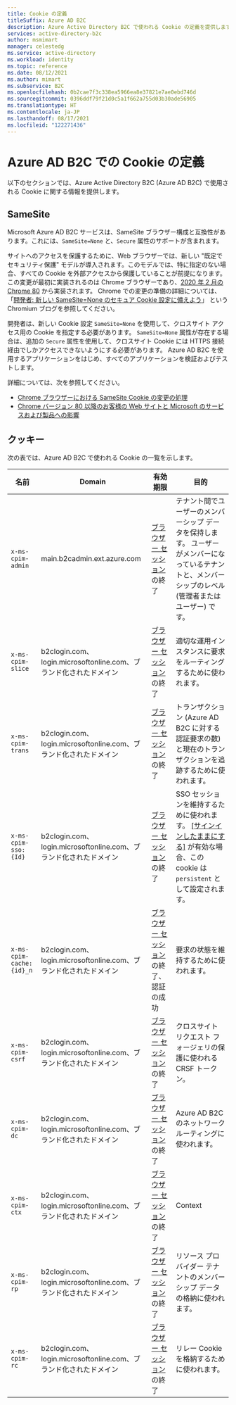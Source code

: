 ```yaml
---
title: Cookie の定義
titleSuffix: Azure AD B2C
description: Azure Active Directory B2C で使われる Cookie の定義を提供します。
services: active-directory-b2c
author: msmimart
manager: celestedg
ms.service: active-directory
ms.workload: identity
ms.topic: reference
ms.date: 08/12/2021
ms.author: mimart
ms.subservice: B2C
ms.openlocfilehash: 0b2cae7f3c338ea5966ea8e37821e7ae0ebd746d
ms.sourcegitcommit: 0396ddf79f21d0c5a1f662a755d03b30ade56905
ms.translationtype: HT
ms.contentlocale: ja-JP
ms.lasthandoff: 08/17/2021
ms.locfileid: "122271436"
---
```

# <a name="cookies-definitions-for-azure-ad-b2c"></a>Azure AD B2C での Cookie の定義

以下のセクションでは、Azure Active Directory B2C (Azure AD B2C) で使用される Cookie に関する情報を提供します。

## <a name="samesite"></a>SameSite

Microsoft Azure AD B2C サービスは、SameSite ブラウザー構成と互換性があります。これには、`SameSite=None` と、`Secure` 属性のサポートが含まれます。

サイトへのアクセスを保護するために、Web ブラウザーでは、新しい "既定でセキュリティ保護" モデルが導入されます。このモデルでは、特に指定のない場合、すべての Cookie を外部アクセスから保護していることが前提になります。 この変更が最初に実装されるのは Chrome ブラウザーであり、[2020 年 2 月の Chrome 80](https://www.chromium.org/updates/same-site) から実装されます。 Chrome での変更の準備の詳細については、「[開発者: 新しい SameSite=None のセキュア Cookie 設定に備えよう](https://blog.chromium.org/2019/10/developers-get-ready-for-new.html)」 という Chromium ブログを参照してください。

開発者は、新しい Cookie 設定 `SameSite=None` を使用して、クロスサイト アクセス用の Cookie を指定する必要があります。 `SameSite=None` 属性が存在する場合は、追加の `Secure` 属性を使用して、クロスサイト Cookie には HTTPS 接続経由でしかアクセスできないようにする必要があります。 Azure AD B2C を使用するアプリケーションをはじめ、すべてのアプリケーションを検証およびテストします。

詳細については、次を参照してください。

* [Chrome ブラウザーにおける SameSite Cookie の変更の処理](../active-directory/develop/howto-handle-samesite-cookie-changes-chrome-browser.md)
* [Chrome バージョン 80 以降のお客様の Web サイトと Microsoft のサービスおよび製品への影響](https://support.microsoft.com/help/4522904/potential-disruption-to-customer-websites-in-latest-chrome)

## <a name="cookies"></a>クッキー

次の表では、Azure AD B2C で使われる Cookie の一覧を示します。

| 名前 | Domain | 有効期限 | 目的 |
| ----------- | ------ | -------------------------- | --------- |
| `x-ms-cpim-admin` | main.b2cadmin.ext.azure.com | [ブラウザー セッション](session-behavior.md)の終了 | テナント間でユーザーのメンバーシップ データを保持します。 ユーザーがメンバーになっているテナントと、メンバーシップのレベル (管理者またはユーザー) です。 |
| `x-ms-cpim-slice` | b2clogin.com、login.microsoftonline.com、ブランド化されたドメイン | [ブラウザー セッション](session-behavior.md)の終了 | 適切な運用インスタンスに要求をルーティングするために使われます。 |
| `x-ms-cpim-trans` | b2clogin.com、login.microsoftonline.com、ブランド化されたドメイン | [ブラウザー セッション](session-behavior.md)の終了 | トランザクション (Azure AD B2C に対する認証要求の数) と現在のトランザクションを追跡するために使われます。 |
| `x-ms-cpim-sso:{Id}` | b2clogin.com、login.microsoftonline.com、ブランド化されたドメイン | [ブラウザー セッション](session-behavior.md)の終了 | SSO セッションを維持するために使われます。 [[サインインしたままにする]](session-behavior.md#enable-keep-me-signed-in-kmsi) が有効な場合、この cookie は `persistent` として設定されます。|
| `x-ms-cpim-cache:{id}_n` | b2clogin.com、login.microsoftonline.com、ブランド化されたドメイン | [ブラウザー セッション](session-behavior.md)の終了、認証の成功 | 要求の状態を維持するために使われます。 |
| `x-ms-cpim-csrf` | b2clogin.com、login.microsoftonline.com、ブランド化されたドメイン | [ブラウザー セッション](session-behavior.md)の終了 | クロスサイト リクエスト フォージェリの保護に使われる CRSF トークン。 |
| `x-ms-cpim-dc` | b2clogin.com、login.microsoftonline.com、ブランド化されたドメイン | [ブラウザー セッション](session-behavior.md)の終了 | Azure AD B2C のネットワーク ルーティングに使われます。 |
| `x-ms-cpim-ctx` | b2clogin.com、login.microsoftonline.com、ブランド化されたドメイン | [ブラウザー セッション](session-behavior.md)の終了 | Context |
| `x-ms-cpim-rp` | b2clogin.com、login.microsoftonline.com、ブランド化されたドメイン | [ブラウザー セッション](session-behavior.md)の終了 | リソース プロバイダー テナントのメンバーシップ データの格納に使われます。 |
| `x-ms-cpim-rc` | b2clogin.com、login.microsoftonline.com、ブランド化されたドメイン | [ブラウザー セッション](session-behavior.md)の終了 | リレー Cookie を格納するために使われます。 |
